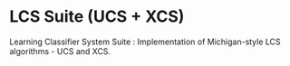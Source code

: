 # LCS Suite (UCS + XCS)
Learning Classifier System Suite : Implementation of Michigan-style LCS algorithms - UCS and XCS.